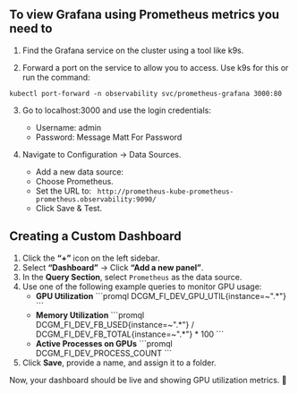 ## To view Grafana using Prometheus metrics you need to

1. Find the Grafana service on the cluster using a tool like k9s.

2. Forward a port on the service to allow you to access. Use k9s for this or run the command:

```
kubectl port-forward -n observability svc/prometheus-grafana 3000:80
```

3. Go to localhost:3000 and use the login credentials:
	- Username: admin
	- Password: Message Matt For Password

4.	Navigate to Configuration → Data Sources.
    - Add a new data source:
    - Choose Prometheus.
    - Set the URL to: ```
http://prometheus-kube-prometheus-prometheus.observability:9090/```
    - 	Click Save & Test.


## Creating a Custom Dashboard

1. Click the **“+”** icon on the left sidebar.
2. Select **“Dashboard”** → Click **“Add a new panel”**.
3. In the **Query Section**, select `Prometheus` as the data source.
4. Use one of the following example queries to monitor GPU usage:
   - **GPU Utilization**
     \```promql
     DCGM_FI_DEV_GPU_UTIL{instance=~".*"}
     \```
   - **Memory Utilization**
     \```promql
     DCGM_FI_DEV_FB_USED{instance=~".*"} / DCGM_FI_DEV_FB_TOTAL{instance=~".*"} * 100
     \```
   - **Active Processes on GPUs**
     \```promql
     DCGM_FI_DEV_PROCESS_COUNT
     \```
5. Click **Save**, provide a name, and assign it to a folder.

Now, your dashboard should be live and showing GPU utilization metrics. 🚀